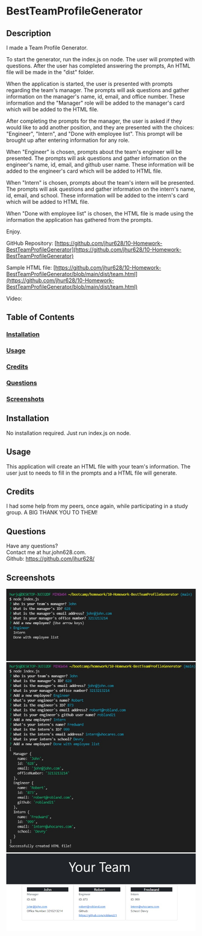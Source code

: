 # BestTeamProfileGenerator

  ## Description
  I made a Team Profile Generator.

  To start the generator, run the index.js on node. The user will prompted with questions. After the user has completed answering the prompts, An HTML file will be made in the "dist" folder.

  When the application is started, the user is presented with prompts regarding the team's manager. The prompts will ask questions and gather information on the manager's name, id, email, and office number. These information and the "Manager" role will be added to the manager's card which will be added to the HTML file.

  After completing the prompts for the manager, the user is asked if they would like to add another position, and they are presented with the choices: "Engineer", "Intern", and "Done with employee list". This prompt will be brought up after entering information for any role.

  When "Engineer" is chosen, prompts about the team's engineer will be presented. The prompts will ask questions and gather information on the engineer's name, id, email, and github user name. These information will be added to the engineer's card which will be added to HTML file.

  When "Intern" is chosen, prompts about the team's intern will be presented. The prompts will ask questions and gather information on the intern's name, id, email, and school. These information will be added to the intern's card which will be added to HTML file.

  When "Done with employee list" is chosen, the HTML file is made using the information the application has gathered from the prompts.

  Enjoy.

  GitHub Repository: [https://github.com/jhur628/10-Homework-BestTeamProfileGenerator](https://github.com/jhur628/10-Homework-BestTeamProfileGenerator)
  
  Sample HTML file: [https://github.com/jhur628/10-Homework-BestTeamProfileGenerator/blob/main/dist/team.html](https://github.com/jhur628/10-Homework-BestTeamProfileGenerator/blob/main/dist/team.html)
  
  Video: []()
  
  ## Table of Contents
  ### [Installation](#Installation)
  ### [Usage](#Usage)
  ### [Credits](#Credits)
  ### [Questions](#Questions)
  ### [Screenshots](#Screenshots)

  ## Installation
  No installation required. Just run index.js on node.
  ## Usage
  This application will create an HTML file with your team's information. The user just to needs to fill in the prompts and a HTML file will generate.
  ## Credits
  I had some help from my peers, once again, while participating in a study group. A BIG THANK YOU TO THEM!
  ## Questions
  Have any questions? <br/>
  Contact me at hur.john628.com. <br/>
  Github: https://github.com/jhur628/ <br/>
  ## Screenshots
  ![Team Profile Generator Manager](./assets/teamProfileGenerator1.jpg) </br>
  ![Team Profile Generator Completed Prompts](./assets/teamProfileGenerator2.jpg) </br>
  ![Team Profile Generator HTML](./assets/teamProfileGenerator3.jpg) </br>